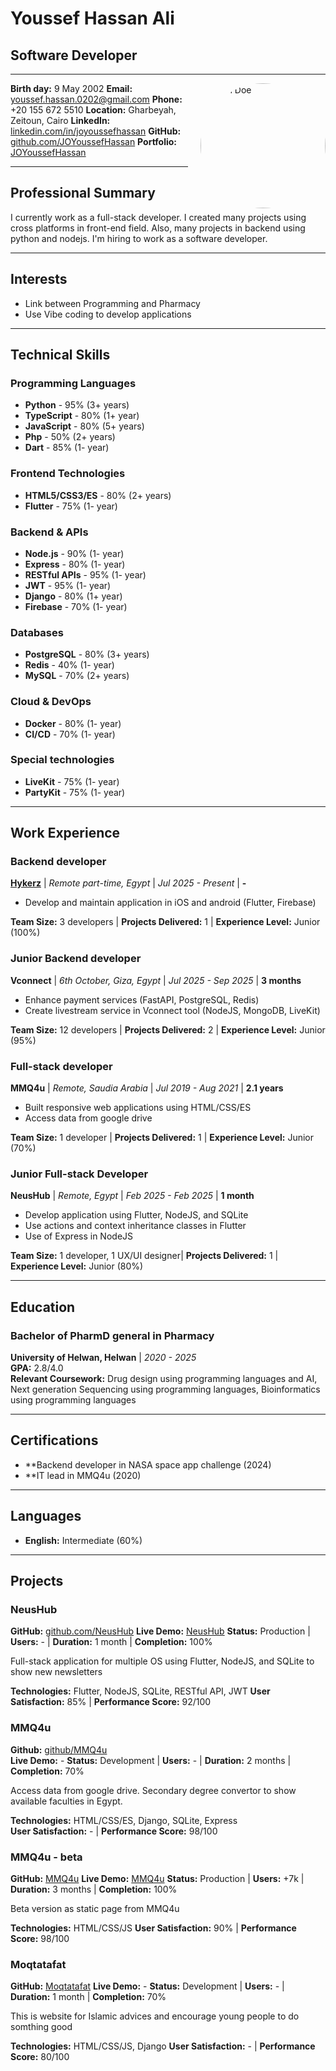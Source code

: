<!--

-->

# Youssef Hassan Ali

## Software Developer

---

<img src="https://media.licdn.com/dms/image/v2/D4D03AQHt8uDrQks9pg/profile-displayphoto-shrink_400_400/B4DZWTnI7MHkAg-/0/1741938268535?e=1760572800&v=beta&t=NR67lY1gDq2V6D7qyfqFHmmOmE_hDlbdHkafLjtJL3I" alt="John Doe" width="200" style="border-radius: 50%; float: right; margin-left: 20px;"/>

**Birth day:** 9 May 2002
**Email:** youssef.hassan.0202@gmail.com
**Phone:** +20 155 672 5510
**Location:** Gharbeyah, Zeitoun, Cairo
**LinkedIn:** [linkedin.com/in/joyoussefhassan](https://linkedin.com/in/joyoussefhassan)
**GitHub:** [github.com/JOYoussefHassan](https://github.com/JOYoussefHassan)
**Portfolio:** [JOYoussefHassan](https://joyoussefhassan.github.io/JOYoussefHassan)

---

## Professional Summary

I currently work as a full-stack developer. I created many projects using cross platforms in front-end field. Also, many projects in backend using python and nodejs. I'm hiring to work as a software developer.

---

## Interests

- Link between Programming and Pharmacy
- Use Vibe coding to develop applications

---

## Technical Skills

### Programming Languages

- **Python** - 95% (3+ years)
- **TypeScript** - 80% (1+ year)
- **JavaScript** - 80% (5+ years)
- **Php** - 50% (2+ years)
- **Dart** - 85% (1- year)

### Frontend Technologies

- **HTML5/CSS3/ES** - 80% (2+ years)
- **Flutter** - 75% (1- year)

### Backend & APIs

- **Node.js** - 90% (1- year)
- **Express** - 80% (1- year)
- **RESTful APIs** - 95% (1- year)
- **JWT** - 95% (1- year)
- **Django** - 80% (1+ year)
- **Firebase** - 70% (1- year)

### Databases

- **PostgreSQL** - 80% (3+ years)
- **Redis** - 40% (1- year)
- **MySQL** - 70% (2+ years)

### Cloud & DevOps

- **Docker** - 80% (1- year)
- **CI/CD** - 70% (1- year)

### Special technologies

- **LiveKit** - 75% (1- year)
- **PartyKit** - 75% (1- year)

---

## Work Experience

### Backend developer

**[Hykerz](https://www.facebook.com/hykerzegypt)** | _Remote part-time, Egypt_ | _Jul 2025 - Present_ | **-**

- Develop and maintain application in iOS and android (Flutter, Firebase)

**Team Size:** 3 developers | **Projects Delivered:** 1 | **Experience Level:** Junior (100%)

### Junior Backend developer

**Vconnect** | _6th October, Giza, Egypt_ | _Jul 2025 - Sep 2025_ | **3 months**

- Enhance payment services (FastAPI, PostgreSQL, Redis)
- Create livestream service in Vconnect tool (NodeJS, MongoDB, LiveKit)

**Team Size:** 12 developers | **Projects Delivered:** 2 | **Experience Level:** Junior (95%)

### Full-stack developer

**MMQ4u** | _Remote, Saudia Arabia_ | _Jul 2019 - Aug 2021_ | **2.1 years**

- Built responsive web applications using HTML/CSS/ES
- Access data from google drive

**Team Size:** 1 developer | **Projects Delivered:** 1 | **Experience Level:** Junior (70%)

### Junior Full-stack Developer

**NeusHub** | _Remote, Egypt_ | _Feb 2025 - Feb 2025_ | **1 month**

- Develop application using Flutter, NodeJS, and SQLite
- Use actions and context inheritance classes in Flutter
- Use of Express in NodeJS

**Team Size:** 1 developer, 1 UX/UI designer| **Projects Delivered:** 1 | **Experience Level:** Junior (80%)

---

## Education

### Bachelor of PharmD general in Pharmacy

**University of Helwan, Helwan** | _2020 - 2025_  
**GPA:** 2.8/4.0  
**Relevant Coursework:** Drug design using programming languages and AI, Next generation Sequencing using programming languages, Bioinformatics using programming languages

---

## Certifications

- \*\*Backend developer in NASA space app challenge (2024)
- \*\*IT lead in MMQ4u (2020)

---

## Languages

- **English:** Intermediate (60%)

---

## Projects

### NeusHub

**GitHub:** [github.com/NeusHub](https://github.com/NeusHub)
**Live Demo:** [NeusHub](https://neushub.github.io/flutter-front-end/)
**Status:** Production | **Users:** - | **Duration:** 1 month | **Completion:** 100%

Full-stack application for multiple OS using Flutter, NodeJS, and SQLite to show new newsletters

**Technologies:** Flutter, NodeJS, SQLite, RESTful API, JWT
**User Satisfaction:** 85% | **Performance Score:** 92/100

### MMQ4u

**Github:** [github/MMQ4u](https://github.com/MMQ4u/Django)  
**Live Demo:** -
**Status:** Development | **Users:** - | **Duration:** 2 months | **Completion:** 70%

Access data from google drive. Secondary degree convertor to show available faculties in Egypt.

**Technologies:** HTML/CSS/ES, Django, SQLite, Express  
**User Satisfaction:** - | **Performance Score:** 98/100

### MMQ4u - beta

**GitHub:** [MMQ4u](https://github.com/MMQ4u/MMQ4u.github.io)
**Live Demo:** [MMQ4u](https://mmq4u.github.io/)
**Status:** Production | **Users:** +7k | **Duration:** 3 months | **Completion:** 100%

Beta version as static page from MMQ4u

**Technologies:** HTML/CSS/JS
**User Satisfaction:** 90% | **Performance Score:** 98/100

### Moqtatafat

**GitHub:** [Moqtatafat](https://github.com/Moqtatafat/django)
**Live Demo:** -
**Status:** Development | **Users:** - | **Duration:** 1 month | **Completion:** 70%

This is website for Islamic advices and encourage young people to do somthing good

**Technologies:** HTML/CSS/JS, Django
**User Satisfaction:** - | **Performance Score:** 80/100
